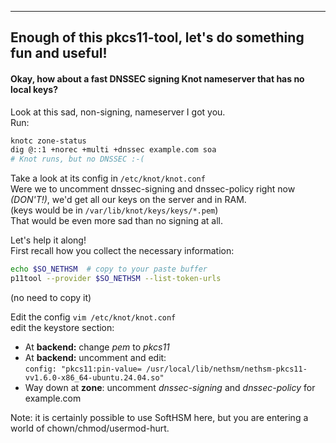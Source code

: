 ---------
## Enough of this pkcs11-tool, let's do something fun and useful!
#### Okay, how about a fast DNSSEC signing Knot nameserver that has no local keys?

Look at this sad, non-signing, nameserver I got you.  
Run:  
``` bash
knotc zone-status
dig @::1 +norec +multi +dnssec example.com soa
# Knot runs, but no DNSSEC :-(
```

Take a look at its config in `/etc/knot/knot.conf`  
Were we to uncomment dnssec-signing and dnssec-policy right now *(DON'T!)*, we'd get all our keys on the server and in RAM.  
(keys would be in `/var/lib/knot/keys/keys/*.pem`)  
That would be even more sad than no signing at all.  

Let's help it along!  
First recall how you collect the necessary information:  
``` bash
echo $SO_NETHSM  # copy to your paste buffer  
p11tool --provider $SO_NETHSM --list-token-urls
```
(no need to copy it)  

Edit the config `vim /etc/knot/knot.conf`  
edit the keystore section:  
* At **backend:** change *pem* to *pkcs11*
* At **backend:** uncomment and edit:  
  `config: "pkcs11:pin-value= /usr/local/lib/nethsm/nethsm-pkcs11-vv1.6.0-x86_64-ubuntu.24.04.so"`
* Way down at **zone**: uncomment *dnssec-signing* and *dnssec-policy* for example.com

Note: it is certainly possible to use SoftHSM here, but you are entering a world of chown/chmod/usermod-hurt.


